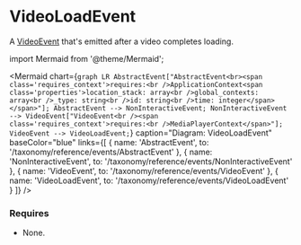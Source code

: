 # VideoLoadEvent

A [VideoEvent](/taxonomy/reference/events/VideoEvent) that's emitted after a video completes loading.

import Mermaid from '@theme/Mermaid';

<Mermaid chart={`
	graph LR
    AbstractEvent["AbstractEvent<br><span class='requires_context'>requires:<br />ApplicationContext<span class='properties'>location_stack: array<br />global_contexts: array<br />_type: string<br />id: string<br />time: integer</span></span>"];
    AbstractEvent --> NonInteractiveEvent;
    NonInteractiveEvent --> VideoEvent["VideoEvent<br /><span class='requires_context'>requires:<br />MediaPlayerContext</span>"];
    VideoEvent --> VideoLoadEvent;
`} 
  caption="Diagram: VideoLoadEvent" 
  baseColor="blue" 
  links={[
    { name: 'AbstractEvent', to: '/taxonomy/reference/events/AbstractEvent' },
    { name: 'NonInteractiveEvent', to: '/taxonomy/reference/events/NonInteractiveEvent' },
    { name: 'VideoEvent', to: '/taxonomy/reference/events/VideoEvent' },
    { name: 'VideoLoadEvent', to: '/taxonomy/reference/events/VideoLoadEvent' }
  ]}
/>

### Requires
- None.